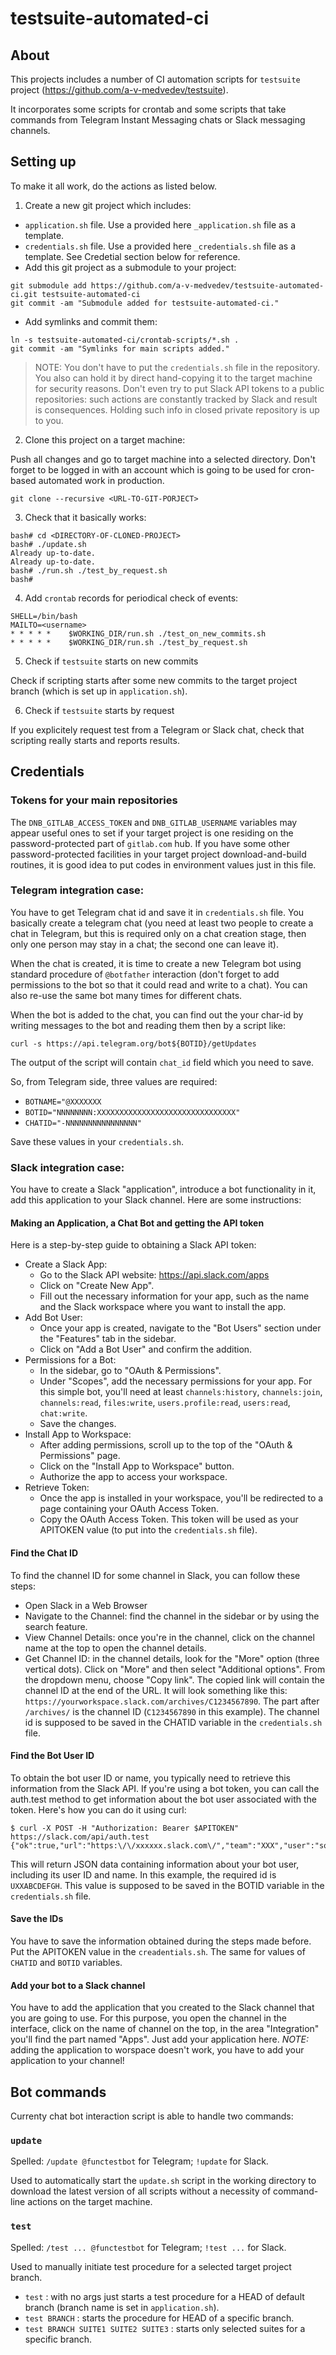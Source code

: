 # testsuite-automated-ci

## About
This projects includes a number of CI automation scripts for `testsuite` project (https://github.com/a-v-medvedev/testsuite).

It incorporates some scripts for crontab and some scripts that take commands from Telegram Instant Messaging chats or Slack messaging channels.

## Setting up

To make it all work, do the actions as listed below.

1. Create a new git project which includes:

- `application.sh` file. Use a provided here `_application.sh` file as a template.
- `credentials.sh` file. Use a provided here `_credentials.sh` file as a template. See Credetial section below for reference.
- Add this git project as a submodule to your project:
```
git submodule add https://github.com/a-v-medvedev/testsuite-automated-ci.git testsuite-automated-ci
git commit -am "Submodule added for testsuite-automated-ci."
```
- Add symlinks and commit them:
```
ln -s testsuite-automated-ci/crontab-scripts/*.sh .
git commit -am "Symlinks for main scripts added."
```
> NOTE: You don't have to put the `credentials.sh` file in the repository. You also can hold it by direct hand-copying it to the target machine for security reasons. Don't even try to put Slack API tokens to a public repositories: such actions are constantly tracked by Slack and result is consequences. Holding such info in closed private repository is up to you.


2. Clone this project on a target machine:

Push all changes and go to target machine into a selected directory. Don't forget to be logged in with an account which is going to be used for cron-based automated work in production.
```
git clone --recursive <URL-TO-GIT-PORJECT>
```

3. Check that it basically works:

```
bash# cd <DIRECTORY-OF-CLONED-PROJECT>
bash# ./update.sh
Already up-to-date.
Already up-to-date.
bash# ./run.sh ./test_by_request.sh
bash#
```

4. Add `crontab` records for periodical check of events:

```
SHELL=/bin/bash
MAILTO=<username>
* * * * *    $WORKING_DIR/run.sh ./test_on_new_commits.sh
* * * * *    $WORKING_DIR/run.sh ./test_by_request.sh
```

5. Check if `testsuite` starts on new commits 

Check if scripting starts after some new commits to the target project branch (which is set up in `application.sh`).

6. Check if `testsuite` starts by request 

If you explicitely request test from a Telegram or Slack chat, check that scripting really starts and reports results.



## Credentials

### Tokens for your main repositories

The `DNB_GITLAB_ACCESS_TOKEN` and `DNB_GITLAB_USERNAME` variables may appear useful ones to set if your target project is one residing on the password-protected part of `gitlab.com` hub. If you have some other password-protected facilities in your target project download-and-build routines, it is good idea to put codes in environment values just in this file. 

### Telegram integration case:

You have to get Telegram chat id and save it in `credentials.sh` file. You basically create a telegram chat (you need at least two people to create a chat in Telegram, but this is required only on a chat creation stage, then only one person may stay in a chat; the second one can leave it).

When the chat is created, it is time to create a new Telegram bot using standard procedure of `@botfather` interaction (don't forget to add permissions to the bot so that it could read and write to a chat). You can also re-use the same bot many times for different chats.

When the bot is added to the chat, you can find out the your char-id by writing messages to the bot and reading them then by a script like:
```
curl -s https://api.telegram.org/bot${BOTID}/getUpdates
```

The output of the script will contain `chat_id` field which you need to save.

So, from Telegram side, three values are required:
- `BOTNAME="@XXXXXXX`
- `BOTID="NNNNNNNN:XXXXXXXXXXXXXXXXXXXXXXXXXXXXXXX"`
- `CHATID="-NNNNNNNNNNNNNNNN"`

Save these values in your `credentials.sh`.

### Slack integration case:

You have to create a Slack "application", introduce a bot functionality in it,
add this application to your Slack channel. Here are some instructions:

#### Making an Application, a Chat Bot and getting the API token

Here is a step-by-step guide to obtaining a Slack API token:

- Create a Slack App:
    - Go to the Slack API website: https://api.slack.com/apps
    - Click on "Create New App".
    - Fill out the necessary information for your app, such as the name and the Slack workspace where you want to install the app.
- Add Bot User:
    - Once your app is created, navigate to the "Bot Users" section under the "Features" tab in the sidebar.
    - Click on "Add a Bot User" and confirm the addition.
- Permissions for a Bot:
    - In the sidebar, go to "OAuth & Permissions".
    - Under "Scopes", add the necessary permissions for your app. For this simple bot, you'll need at least `channels:history`, `channels:join`, `channels:read`, `files:write`, `users.profile:read`, `users:read`, `chat:write`.
    - Save the changes.
- Install App to Workspace:
    - After adding permissions, scroll up to the top of the "OAuth & Permissions" page.
    - Click on the "Install App to Workspace" button.
    - Authorize the app to access your workspace.
- Retrieve Token:
    - Once the app is installed in your workspace, you'll be redirected to a page containing your OAuth Access Token.
    - Copy the OAuth Access Token. This token will be used as your APITOKEN value (to put into the `credentials.sh` file).

#### Find the Chat ID

To find the channel ID for some channel in Slack, you can follow these steps:

- Open Slack in a Web Browser
- Navigate to the Channel: find the channel in the sidebar or by using the search feature.
- View Channel Details: once you're in the channel, click on the channel name at the top to open the channel details.
- Get Channel ID: in the channel details, look for the "More" option (three vertical dots). Click on "More" and then select "Additional options". From the dropdown menu, choose "Copy link". The copied link will contain the channel ID at the end of the URL. It will look something like this: `https://yourworkspace.slack.com/archives/C1234567890`. The part after `/archives/` is the channel ID (`C1234567890` in this example). The channel id is supposed to be saved in the CHATID variable in the `credentials.sh` file.

#### Find the Bot User ID

To obtain the bot user ID or name, you typically need to retrieve this information from the Slack API. If you're using a bot token, you can call the auth.test method to get information about the bot user associated with the token. Here's how you can do it using curl: 
```
$ curl -X POST -H "Authorization: Bearer $APITOKEN" https://slack.com/api/auth.test
{"ok":true,"url":"https:\/\/xxxxxx.slack.com\/","team":"XXX","user":"somebotname","team_id":"A5B4C3D2G","user_id":"UXXABCDEFGH","bot_id":"BXXPQRSTUVWZ","is_enterprise_install":false}
```

This will return JSON data containing information about your bot user, including its user ID and name. In this example, the required id is `UXXABCDEFGH`. This value is supposed to be saved in the BOTID variable in the `credentials.sh` file.

#### Save the IDs

You have to save the information obtained during the steps made before. Put the APITOKEN value in the `creadentials.sh`. The same for values of `CHATID` and `BOTID` variables.

#### Add your bot to a Slack channel

You have to add the application that you created to the Slack channel that you are going to use. For this purpose, you open the channel in the interface, click on the name of channel on the top, in the area "Integration" you'll find the part named "Apps". Just add your application here. *NOTE:* adding the application to worspace doesn't work, you have to add your application to your channel!

## Bot commands

Currenty chat bot interaction script is able to handle two commands:

### `update`

Spelled: `/update @functestbot` for Telegram; `!update` for Slack.

Used to automatically start the `update.sh` script in the working directory to download the latest version of all scripts without a necessity of command-line actions on the target machine.

### `test`

Spelled: `/test ... @functestbot` for Telegram; `!test ...` for Slack.

Used to manually initiate test procedure for a selected target project branch.

- `test` : with no args just starts a test procedure for a HEAD of default branch (branch name is set in `application.sh`).
- `test BRANCH` : starts the procedure for HEAD of a specific branch.
- `test BRANCH SUITE1 SUITE2 SUITE3` : starts only selected suites for a specific branch.


